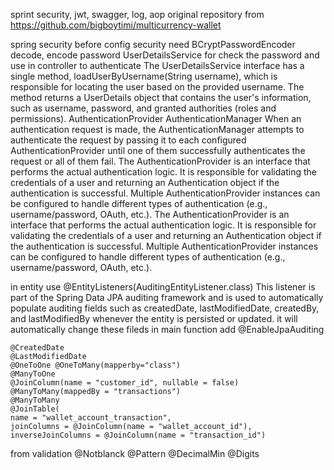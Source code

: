 sprint security, jwt, swagger, log, aop
original repository from 
https://github.com/bigboytimi/multicurrency-wallet

spring security
    before config security need
    BCryptPasswordEncoder decode, encode password
    UserDetailsService for check the password and use in controller to authenticate
        The UserDetailsService interface has a single method, loadUserByUsername(String username), which is responsible for locating the user based on the provided username. The method returns a UserDetails object that contains the user's information, such as username, password, and granted authorities (roles and permissions).
    AuthenticationProvider
    AuthenticationManager
        When an authentication request is made, the AuthenticationManager attempts to authenticate the request by passing it to each configured AuthenticationProvider until one of them successfully authenticates the request or all of them fail.
        The AuthenticationProvider is an interface that performs the actual authentication logic. It is responsible for validating the credentials of a user and returning an Authentication object if the authentication is successful. Multiple AuthenticationProvider instances can be configured to handle different types of authentication (e.g., username/password, OAuth, etc.).
        The AuthenticationProvider is an interface that performs the actual authentication logic. It is responsible for validating the credentials of a user and returning an Authentication object if the authentication is successful. Multiple AuthenticationProvider instances can be configured to handle different types of authentication (e.g., username/password, OAuth, etc.).





in entity use @EntityListeners(AuditingEntityListener.class)
This listener is part of the Spring Data JPA auditing framework and is used to automatically populate auditing fields such as createdDate, lastModifiedDate, createdBy, and lastModifiedBy whenever the entity is persisted or updated.
it will automatically change these fileds
in main function add @EnableJpaAuditing

    @CreatedDate
    @LastModifiedDate
    @OneToOne @OneToMany(mapperby="class") 
    @ManyToOne
    @JoinColumn(name = "customer_id", nullable = false)
    @ManyToMany(mappedBy = "transactions")
    @ManyToMany
    @JoinTable(
    name = "wallet_account_transaction",
    joinColumns = @JoinColumn(name = "wallet_account_id"),
    inverseJoinColumns = @JoinColumn(name = "transaction_id")


from validation
    @Notblanck
    @Pattern
    @DecimalMin
    @Digits


